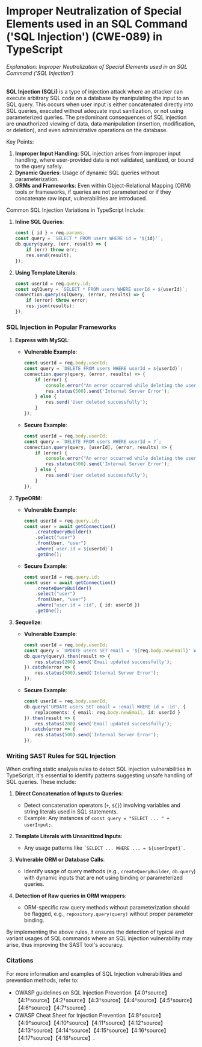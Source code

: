 # Improper Neutralization of Special Elements used in an SQL Command ('SQL Injection') (CWE-089) in TypeScript

###### Explanation: Improper Neutralization of Special Elements used in an SQL Command ('SQL Injection')

**SQL Injection (SQLi)** is a type of injection attack where an attacker can execute arbitrary SQL code on a database by manipulating the input to an SQL query. This occurs when user input is either concatenated directly into SQL queries, executed without adequate input sanitization, or not using parameterized queries. The predominant consequences of SQL injection are unauthorized viewing of data, data manipulation (insertion, modification, or deletion), and even administrative operations on the database.

Key Points:
1. **Improper Input Handling**: SQL injection arises from improper input handling, where user-provided data is not validated, sanitized, or bound to the query safely. 
2. **Dynamic Queries**: Usage of dynamic SQL queries without parameterization.
3. **ORMs and Frameworks**: Even within Object-Relational Mapping (ORM) tools or frameworks, if queries are not parameterized or if they concatenate raw input, vulnerabilities are introduced.

Common SQL Injection Variations in TypeScript Include:

1. **Inline SQL Queries**:
    ```typescript
    const { id } = req.params;
    const query = `SELECT * FROM users WHERE id = '${id}'`;
    db.query(query, (err, result) => {
        if (err) throw err;
        res.send(result);
    });
    ```

2. **Using Template Literals**:
    ```typescript
    const userId = req.query.id;
    const sqlQuery = `SELECT * FROM users WHERE userId = ${userId}`;
    connection.query(sqlQuery, (error, results) => {
        if (error) throw error;
        res.json(results);
    });
    ```

### SQL Injection in Popular Frameworks

1. **Express with MySQL**:
    - **Vulnerable Example**:
        ```typescript
        const userId = req.body.userId;
        const query = `DELETE FROM users WHERE userId = ${userId}`;
        connection.query(query, (error, results) => {
            if (error) {
                console.error("An error occurred while deleting the user: ", error);
                res.status(500).send('Internal Server Error');
            } else {
                res.send('User deleted successfully');
            }
        });
        ```
    - **Secure Example**:
        ```typescript
        const userId = req.body.userId;
        const query = `DELETE FROM users WHERE userId = ?`;
        connection.query(query, [userId], (error, results) => {
            if (error) {
                console.error("An error occurred while deleting the user: ", error);
                res.status(500).send('Internal Server Error');
            } else {
                res.send('User deleted successfully');
            }
        });
        ```

2. **TypeORM**:
    - **Vulnerable Example**:
        ```typescript
        const userId = req.query.id;
        const user = await getConnection()
            .createQueryBuilder()
            .select("user")
            .from(User, "user")
            .where(`user.id = ${userId}`)
            .getOne();
        ```
    - **Secure Example**:
        ```typescript
        const userId = req.query.id;
        const user = await getConnection()
            .createQueryBuilder()
            .select("user")
            .from(User, "user")
            .where("user.id = :id", { id: userId })
            .getOne();
        ```

3. **Sequelize**:
    - **Vulnerable Example**:
        ```typescript
        const userId = req.body.userId;
        const query = `UPDATE users SET email = '${req.body.newEmail}' WHERE id = ${userId}`;
        db.query(query).then(result => {
            res.status(200).send('Email updated successfully');
        }).catch(error => {
            res.status(500).send('Internal Server Error');
        });
        ```
    - **Secure Example**:
        ```typescript
        const userId = req.body.userId;
        db.query('UPDATE users SET email = :email WHERE id = :id', {
            replacements: { email: req.body.newEmail, id: userId }
        }).then(result => {
            res.status(200).send('Email updated successfully');
        }).catch(error => {
            res.status(500).send('Internal Server Error');
        });
        ```

### Writing SAST Rules for SQL Injection

When crafting static analysis rules to detect SQL injection vulnerabilities in TypeScript, it's essential to identify patterns suggesting unsafe handling of SQL queries. These include:

1. **Direct Concatenation of Inputs to Queries**: 
    - Detect concatenation operators (`+`, `${}`) involving variables and string literals used in SQL statements.
    - Example: Any instances of `const query = "SELECT ... " + userInput;`.

2. **Template Literals with Unsanitized Inputs**:
    - Any usage patterns like `` `SELECT ... WHERE ... = ${userInput}` ``.

3. **Vulnerable ORM or Database Calls**:
    - Identify usage of query methods (e.g., `createQueryBuilder`, `db.query`) with dynamic inputs that are not using binding or parameterized queries.

4. **Detection of Raw queries in ORM wrappers**:
    - ORM-specific raw query methods without parameterization should be flagged, e.g., `repository.query(query)` without proper parameter binding.

By implementing the above rules, it ensures the detection of typical and variant usages of SQL commands where an SQL injection vulnerability may arise, thus improving the SAST tool's accuracy.

### Citations
For more information and examples of SQL Injection vulnerabilities and prevention methods, refer to:
- OWASP guidelines on SQL Injection Prevention【4:0†source】【4:1†source】【4:2†source】【4:3†source】【4:4†source】【4:5†source】【4:6†source】【4:7†source】.
- OWASP Cheat Sheet for Injection Prevention【4:8†source】【4:9†source】【4:10†source】【4:11†source】【4:12†source】【4:13†source】【4:14†source】【4:15†source】【4:16†source】【4:17†source】【4:18†source】.